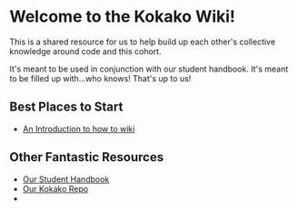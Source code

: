 <!-- TITLE: Home -->
<!-- SUBTITLE: A quick summary of Home -->

# Welcome to the Kokako Wiki!

This is a shared resource for us to help build up each other's collective knowledge around code and this cohort.  

It's meant to be used in conjunction with our student handbook.  It's meant to be filled up with...who knows!  That's up to us!

## Best Places to Start
- [An Introduction to how to wiki](wiki-introduction)

## Other Fantastic Resources
- [Our Student Handbook](https://github.com/Kokako-2018/student-handbook)
- [Our Kokako Repo](https://github.com/Kokako-2018)
- 